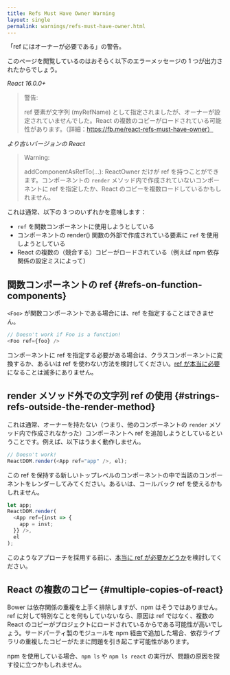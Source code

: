 ```yaml
---
title: Refs Must Have Owner Warning
layout: single
permalink: warnings/refs-must-have-owner.html
---
```


「ref にはオーナーが必要である」の警告。

このページを閲覧しているのはおそらく以下のエラーメッセージの 1 つが出力されたからでしょう。

*React 16.0.0+*
> 警告:
>
> ref 要素が文字列 (myRefName) として指定されましたが、オーナーが設定されていませんでした。React の複数のコピーがロードされている可能性があります。（詳細：https://fb.me/react-refs-must-have-owner）

*より古いバージョンの React*
> Warning:
>
> addComponentAsRefTo(...): ReactOwner だけが ref を持つことができます。コンポーネントの `render` メソッド内で作成されていないコンポーネントに ref を指定したか、React のコピーを複数ロードしているかもしれません。

これは通常、以下の 3 つのいずれかを意味します：

- `ref` を関数コンポーネントに使用しようとしている
- コンポーネントの render() 関数の外部で作成されている要素に `ref` を使用しようとしている
- React の複数の（競合する）コピーがロードされている（例えば npm 依存関係の設定ミスによって）

## 関数コンポーネントの ref {#refs-on-function-components}

`<Foo>` が関数コンポーネントである場合には、ref を指定することはできません。

```js
// Doesn't work if Foo is a function!
<Foo ref={foo} />
```

コンポーネントに ref を指定する必要がある場合は、クラスコンポーネントに変換するか、あるいは ref を使わない方法を検討してください。[ref が本当に必要](/docs/refs-and-the-dom.html#when-to-use-refs)になることは滅多にありません。

## render メソッド外での文字列 ref の使用  {#strings-refs-outside-the-render-method}

これは通常、オーナーを持たない（つまり、他のコンポーネントの `render` メソッド内で作成されなかった）コンポーネントへ ref を追加しようとしているということです。例えば、以下はうまく動作しません。

```js
// Doesn't work!
ReactDOM.render(<App ref="app" />, el);
```

この ref を保持する新しいトップレベルのコンポーネントの中で当該のコンポーネントをレンダーしてみてください。あるいは、コールバック ref を使えるかもしれません。

```js
let app;
ReactDOM.render(
  <App ref={inst => {
    app = inst;
  }} />,
  el
);
```

このようなアプローチを採用する前に、[本当に ref が必要かどうか](/docs/refs-and-the-dom.html#when-to-use-refs)を検討してください。

## React の複数のコピー {#multiple-copies-of-react}

Bower は依存関係の重複を上手く排除しますが、npm はそうではありません。ref に対して特別なことを何もしていないなら、原因は ref ではなく、複数の React のコピーがプロジェクトにロードされているからである可能性が高いでしょう。サードパーティ製のモジュールを npm 経由で追加した場合、依存ライブラリの重複したコピーがたまに問題を引き起こす可能性があります。

npm を使用している場合、`npm ls` や `npm ls react` の実行が、問題の原因を探す役に立つかもしれません。
